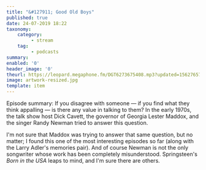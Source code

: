 ```yaml
---
title: "&#127911; Good Old Boys"
published: true
date: 24-07-2019 18:22
taxonomy:
    category:
         - stream
    tag:
         - podcasts
summary:
enabled: '0'
header_image: '0'
theurl: https://leopard.megaphone.fm/DGT6273675408.mp3?updated=1562765770
image: artwork-resized.jpg
template: item
---
```

 
Episode summary: If you disagree with someone — if you find what they think appalling — is there any value in talking to them? In the early 1970s, the talk show host Dick Cavett, the governor of Georgia Lester Maddox, and the singer Randy Newman tried to answer this question.

I'm not sure that Maddox was trying to answer that same question, but no matter; I found this one of the most interesting episodes so far (along with the Larry Adler's memories pair). And of course Newman is not the only songwriter whose work has been completely misunderstood. Springsteen's *Born in the USA* leaps to mind, and I'm sure there are others.
